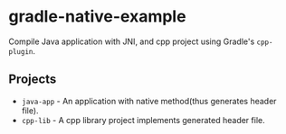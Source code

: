 gradle-native-example
===

Compile Java application with JNI, and cpp project using Gradle's `cpp-plugin`.

Projects
---

- `java-app` - An application with native method(thus generates header file).
- `cpp-lib` - A cpp library project implements generated header file.
